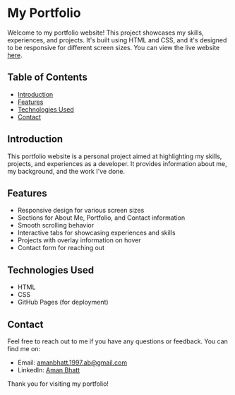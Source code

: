 # My Portfolio

Welcome to my portfolio website! This project showcases my skills, experiences, and projects. It's built using HTML and CSS, and it's designed to be responsive for different screen sizes. You can view the live website [here](https://amanbhatt97.github.io/portfolio/).

## Table of Contents

- [Introduction](#introduction)
- [Features](#features)
- [Technologies Used](#technologies-used)
- [Contact](#contact)

## Introduction

This portfolio website is a personal project aimed at highlighting my skills, projects, and experiences as a developer. It provides information about me, my background, and the work I've done.

## Features

- Responsive design for various screen sizes
- Sections for About Me, Portfolio, and Contact information
- Smooth scrolling behavior
- Interactive tabs for showcasing experiences and skills
- Projects with overlay information on hover
- Contact form for reaching out

## Technologies Used

- HTML
- CSS
- GitHub Pages (for deployment)

## Contact

Feel free to reach out to me if you have any questions or feedback. You can find me on:

- Email: amanbhatt.1997.ab@gmail.com
- LinkedIn: [Aman Bhatt](https://www.linkedin.com/in/amanbhatt1997/)

Thank you for visiting my portfolio!
